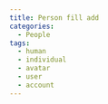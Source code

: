 ```yaml
---
title: Person fill add
categories:
  - People
tags:
  - human
  - individual
  - avatar
  - user
  - account
---
```

